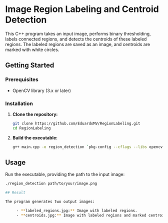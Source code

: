# Image Region Labeling and Centroid Detection

This C++ program takes an input image, performs binary thresholding, labels connected regions, and detects the centroids of these labeled regions. The labeled regions are saved as an image, and centroids are marked with white circles.

## Getting Started

### Prerequisites

- OpenCV library (3.x or later)

### Installation

1. **Clone the repository:**

    ```bash
    git clone https://github.com/EduardoMV/RegionLabeling.git
    cd RegionLabeling
    ```

2. **Build the executable:**

    ```bash
    g++ main.cpp -o region_detection `pkg-config --cflags --libs opencv`
    ```

## Usage

Run the executable, providing the path to the input image:

```bash
./region_detection path/to/your/image.png

## Result

The program generates two output images:

     - **labeled_regions.jpg:** Image with labeled regions.
     - **centroids.jpg:** Image with labeled regions and marked centroids.
